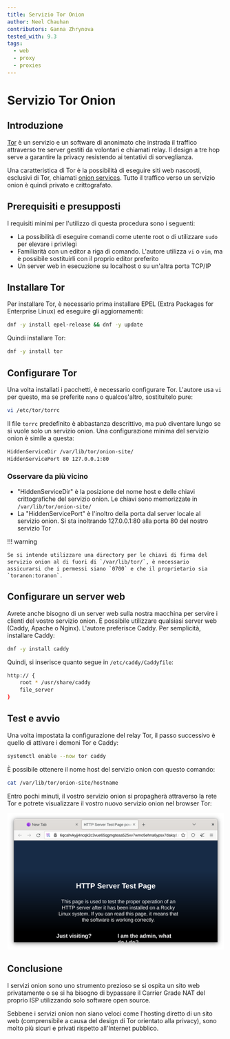 ```yaml
---
title: Servizio Tor Onion
author: Neel Chauhan
contributors: Ganna Zhrynova
tested_with: 9.3
tags:
  - web
  - proxy
  - proxies
---
```


# Servizio Tor Onion

## Introduzione

[Tor](https://www.torproject.org/) è un servizio e un software di anonimato che instrada il traffico attraverso tre server gestiti da volontari e chiamati relay. Il design a tre hop serve a garantire la privacy resistendo ai tentativi di sorveglianza.

Una caratteristica di Tor è la possibilità di eseguire siti web nascosti, esclusivi di Tor, chiamati [onion services](https://community.torproject.org/onion-services/). Tutto il traffico verso un servizio onion è quindi privato e crittografato.

## Prerequisiti e presupposti

I requisiti minimi per l'utilizzo di questa procedura sono i seguenti:

- La possibilità di eseguire comandi come utente root o di utilizzare `sudo` per elevare i privilegi
- Familiarità con un editor a riga di comando. L'autore utilizza `vi` o `vim`, ma è possibile sostituirli con il proprio editor preferito
- Un server web in esecuzione su localhost o su un'altra porta TCP/IP

## Installare Tor

Per installare Tor, è necessario prima installare EPEL (Extra Packages for Enterprise Linux) ed eseguire gli aggiornamenti:

```bash
dnf -y install epel-release && dnf -y update
```

Quindi installare Tor:

```bash
dnf -y install tor
```

## Configurare Tor

Una volta installati i pacchetti, è necessario configurare Tor. L'autore usa `vi` per questo, ma se preferite `nano` o qualcos'altro, sostituitelo pure:

```bash
vi /etc/tor/torrc
```

Il file `torrc` predefinito è abbastanza descrittivo, ma può diventare lungo se si vuole solo un servizio onion. Una configurazione minima del servizio onion è simile a questa:

```bash
HiddenServiceDir /var/lib/tor/onion-site/
HiddenServicePort 80 127.0.0.1:80
```

### Osservare da più vicino

- "HiddenServiceDir" è la posizione del nome host e delle chiavi crittografiche del servizio onion. Le chiavi sono memorizzate in `/var/lib/tor/onion-site/`
- La "HiddenServicePort" è l'inoltro della porta dal server locale al servizio onion. Si sta inoltrando 127.0.0.1:80 alla porta 80 del nostro servizio Tor

!!! warning

    Se si intende utilizzare una directory per le chiavi di firma del servizio onion al di fuori di `/var/lib/tor/`, è necessario assicurarsi che i permessi siano `0700` e che il proprietario sia `toranon:toranon`.

## Configurare un server web

Avrete anche bisogno di un server web sulla nostra macchina per servire i clienti del vostro servizio onion. È possibile utilizzare qualsiasi server web (Caddy, Apache o Nginx). L'autore preferisce Caddy. Per semplicità, installare Caddy:

```bash
dnf -y install caddy
```

Quindi, si inserisce quanto segue in `/etc/caddy/Caddyfile`:

```bash
http:// {
    root * /usr/share/caddy
    file_server
}
```

## Test e avvio

Una volta impostata la configurazione del relay Tor, il passo successivo è quello di attivare i demoni Tor e Caddy:

```bash
systemctl enable --now tor caddy
```

È possibile ottenere il nome host del servizio onion con questo comando:

```bash
cat /var/lib/tor/onion-site/hostname
```

Entro pochi minuti, il vostro servizio onion si propagherà attraverso la rete Tor e potrete visualizzare il vostro nuovo servizio onion nel browser Tor:

![Tor Browser showing our Onion Service](../images/onion_service.png)

## Conclusione

I servizi onion sono uno strumento prezioso se si ospita un sito web privatamente o se si ha bisogno di bypassare il Carrier Grade NAT del proprio ISP utilizzando solo software open source.

Sebbene i servizi onion non siano veloci come l'hosting diretto di un sito web (comprensibile a causa del design di Tor orientato alla privacy), sono molto più sicuri e privati rispetto all'Internet pubblico.
